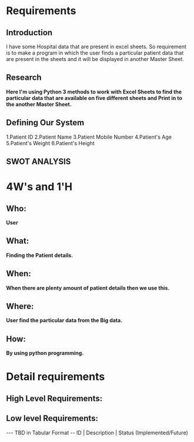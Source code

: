 # Requirements
## Introduction
 
I have some Hospital data that are present in excel sheets. So requirement is to make a program in which the user finds a particular patient data that are present in the sheets and it will be displayed in another Master Sheet.

 

## Research

**Here I'm using Python 3 methods to work with Excel Sheets to find the particular data that are available on five different sheets and Print in to the another Master Sheet.**

## Defining Our System
 1.Patient ID
 2.Patient Name
 3.Patient Mobile Number
 4.Patient's Age
 5.Patient's Weight
 6.Patient's Height 

## SWOT ANALYSIS

# 4W&#39;s and 1&#39;H

## Who:

**User**

## What:

**Finding the Patient details.**

## When:

**When there are plenty amount of patient details then we use this.**

## Where:

**User find the particular data from the Big data.**

## How:

**By using python programming.**

# Detail requirements
## High Level Requirements:
 
 


##  Low level Requirements:
--- TBD in Tabular Format 
-- ID | Description | Status (Implemented/Future)
